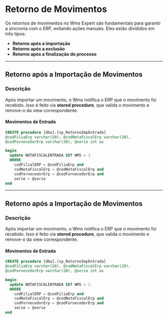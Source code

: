 # Retorno de Movimentos

Os retornos de movimentos no Wms Expert são fundamentais para garantir a sincronia com o ERP, evitando ações manuais. Eles estão divididos em três tipos:  
- **Retorno após a importação**  
- **Retorno após a exclusão**  
- **Retorno após a finalização do processo**  

---

## Retorno após a Importação de Movimentos

### Descrição
Após importar um movimento, o Wms notifica o ERP que o movimento foi recebido. Isso é feito via **stored procedure**, que valida o movimento e remove-o da view correspondente.

#### Movimentos de Entrada
```sql
CREATE procedure [dbo].[sp_RetornoImpEntrada] 
@codFiliaErp varchar(20), @codNotaFiscalErp varchar(20), 
@codFornecedorErp varchar(20), @serie int as

begin
  update NOTAFISCALENTRADA SET WMS = 1 
  WHERE 
    codFilialERP = @codFiliaErp and 
    codNotaFiscalErp = @codNotaFiscalErp and 
    codFornecedorErp = @codFornecedorErp and
    serie = @serie
end

```

---

## Retorno após a Importação de Movimentos

### Descrição
Após importar um movimento, o Wms notifica o ERP que o movimento foi recebido. Isso é feito via **stored procedure**, que valida o movimento e remove-o da view correspondente.

#### Movimentos de Entrada
```sql
CREATE procedure [dbo].[sp_RetornoImpEntrada] 
@codFiliaErp varchar(20), @codNotaFiscalErp varchar(20), 
@codFornecedorErp varchar(20), @serie int as

begin
  update NOTAFISCALENTRADA SET WMS = 1 
  WHERE 
    codFilialERP = @codFiliaErp and 
    codNotaFiscalErp = @codNotaFiscalErp and 
    codFornecedorErp = @codFornecedorErp and
    serie = @serie
end

